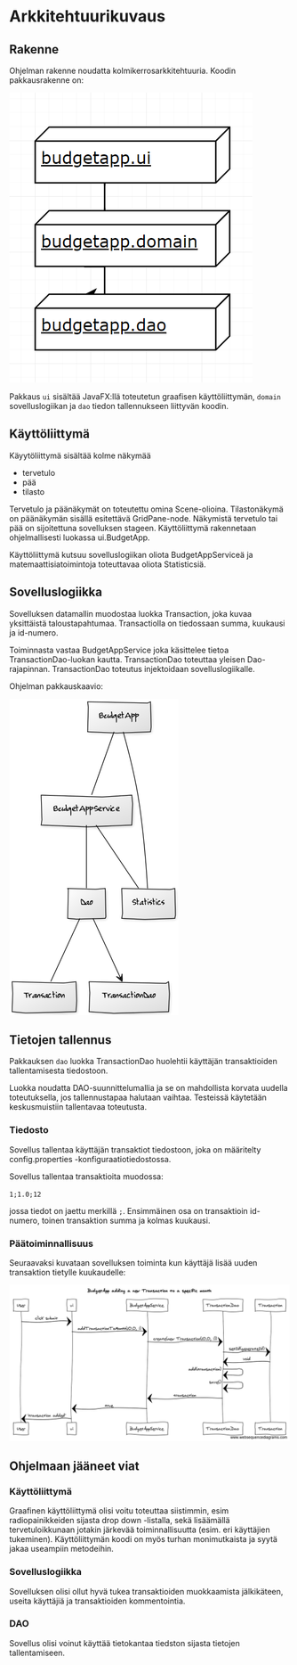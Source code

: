 # Arkkitehtuurikuvaus

## Rakenne

Ohjelman rakenne noudatta kolmikerrosarkkitehtuuria. Koodin pakkausrakenne on:

![pakkausrakenne](https://github.com/nikool/otm-harjoitustyo/blob/master/dokumentointi/packageChart.PNG)

Pakkaus `ui` sisältää JavaFX:llä toteutetun graafisen käyttöliittymän, `domain` sovelluslogiikan ja `dao` tiedon tallennukseen liittyvän koodin.

## Käyttöliittymä

Käyytöliittymä sisältää kolme näkymää

* tervetulo
* pää
* tilasto

Tervetulo ja päänäkymät on toteutettu omina Scene-olioina. Tilastonäkymä on päänäkymän sisällä esitettävä GridPane-node. Näkymistä tervetulo tai pää on sijoitettuna sovelluksen stageen. Käyttöliittymä rakennetaan ohjelmallisesti luokassa ui.BudgetApp.

Käyttöliittymä kutsuu sovelluslogiikan oliota BudgetAppServiceä ja matemaattisiatoimintoja toteuttavaa oliota Statisticsiä.

## Sovelluslogiikka

Sovelluksen datamallin muodostaa luokka Transaction, joka kuvaa yksittäistä taloustapahtumaa. Transactiolla on tiedossaan summa, kuukausi ja id-numero.

Toiminnasta vastaa BudgetAppService joka käsittelee tietoa TransactionDao-luokan kautta. TransactionDao toteuttaa yleisen Dao-rajapinnan. TransactionDao toteutus injektoidaan sovelluslogiikalle.

Ohjelman pakkauskaavio:

![pakkauskaavio](https://github.com/nikool/otm-harjoitustyo/blob/master/dokumentointi/umlChart.png)

## Tietojen tallennus

Pakkauksen `dao` luokka TransactionDao huolehtii käyttäjän transaktioiden tallentamisesta tiedostoon.

Luokka noudatta DAO-suunnittelumallia ja se on mahdollista korvata uudella toteutuksella, jos tallennustapaa halutaan vaihtaa. Testeissä käytetään keskusmuistiin tallentavaa toteutusta.

### Tiedosto

Sovellus tallentaa käyttäjän transaktiot tiedostoon, joka on määritelty config.properties -konfiguraatiotiedostossa.

Sovellus tallentaa transaktioita muodossa:

`1;1.0;12`

jossa tiedot on jaettu merkillä `;`. Ensimmäinen osa on transaktioin id-numero, toinen transaktion summa ja kolmas kuukausi.

### Päätoiminnallisuus

Seuraavaksi kuvataan sovelluksen toiminta kun käyttäjä lisää uuden transaktion tietylle kuukaudelle:

![sekvenssikaavio](https://github.com/nikool/otm-harjoitustyo/blob/master/dokumentointi/sequenceChart.png)

## Ohjelmaan jääneet viat

### Käyttöliittymä

Graafinen käyttöliittymä olisi voitu toteuttaa siistimmin, esim radiopainikkeiden sijasta drop down -listalla, sekä lisäämällä tervetuloikkunaan jotakin järkevää toiminnallisuutta (esim. eri käyttäjien tukeminen). Käyttöliittymän koodi on myös turhan monimutkaista ja syytä jakaa useampiin metodeihin.

### Sovelluslogiikka

Sovelluksen olisi ollut hyvä tukea transaktioiden muokkaamista jälkikäteen, useita käyttäjiä ja transaktioiden kommentointia.

### DAO

Sovellus olisi voinut käyttää tietokantaa tiedston sijasta tietojen tallentamiseen.
